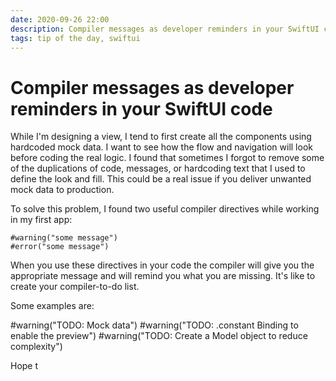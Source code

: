 ```yaml
---
date: 2020-09-26 22:00
description: Compiler messages as developer reminders in your SwiftUI code
tags: tip of the day, swiftui
---
```


# Compiler messages as developer reminders in your SwiftUI code


While I'm designing a view, I tend to first create all the components using hardcoded mock data. I want to see how the flow and navigation will look before coding the real logic. I found that sometimes I forgot to remove some of the duplications of code, messages, or hardcoding text that I used to define the look and fill. This could be a real issue if you deliver unwanted mock data to production.

To solve this problem, I found two useful compiler directives while working in my first app:

```
#warning("some message")
#error("some message")
```

When you use these directives in your code the compiler will give you the appropriate message and will remind you what you are missing. It's like to create your compiler-to-do list. 

Some examples are:

#warning("TODO: Mock data")
#warning("TODO: .constant Binding to enable the preview")
#warning("TODO: Create a Model object to reduce complexity")

Hope t

